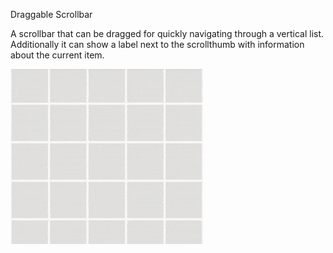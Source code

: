 Draggable Scrollbar

A scrollbar that can be dragged for quickly navigating through a vertical list. Additionally it can show a label next to the scrollthumb with information about the current item.

![](images/draggable_scrollbar1.gif)